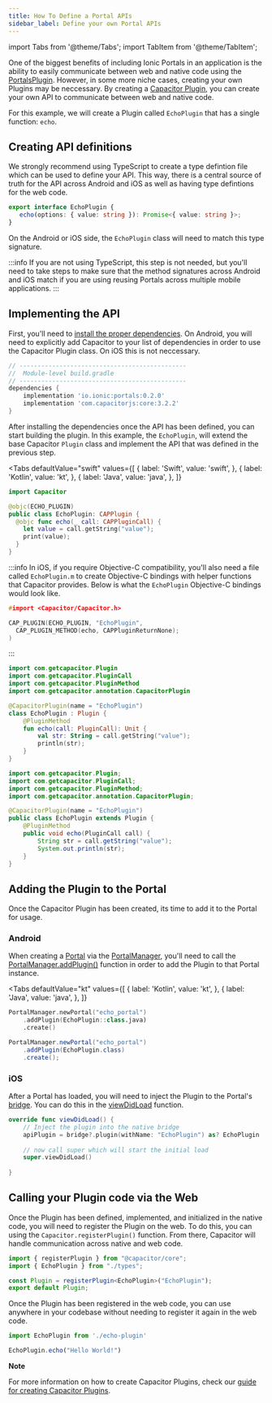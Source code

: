 ```yaml
---
title: How To Define a Portal APIs
sidebar_label: Define your own Portal APIs
---
```


import Tabs from '@theme/Tabs';
import TabItem from '@theme/TabItem';

One of the biggest benefits of including Ionic Portals in an application is the ability to easily communicate between web and native code using the [PortalsPlugin](../reference/web/portals-plugin). However, in some more niche cases, creating your own Plugins may be neccessary. By creating a [Capacitor Plugin](https://capacitorjs.com/docs/plugins/creating-plugins), you can create your own API to communicate between web and native code.

For this example, we will create a Plugin called `EchoPlugin` that has a single function: `echo`.

## Creating API definitions

We strongly recommend using TypeScript to create a type defintion file which can be used to define your API. This way, there is a central source of truth for the API across Android and iOS as well as having type defintions for the web code.

```typescript
export interface EchoPlugin {
   echo(options: { value: string }): Promise<{ value: string }>;
}
```

On the Android or iOS side, the `EchoPlugin` class will need to match this type signature.


:::info
If you are not using TypeScript, this step is not needed, but you'll need to take steps to make sure that the method signatures across Android and iOS match if you are using reusing Portals across multiple mobile applications.
:::

## Implementing the API 

First, you'll need to [install the proper dependencies](../getting-started/guide#install). On Android, you will need to explicitly add Capacitor to your list of dependencies in order to use the Capacitor Plugin class. On iOS this is not neccessary.

```groovy
// ----------------------------------------------
//  Module-level build.gradle
// ----------------------------------------------
dependencies {
    implementation 'io.ionic:portals:0.2.0'
    implementation 'com.capacitorjs:core:3.2.2'
}
```

After installing the dependencies once the API has been defined, you can start building the plugin. In this example, the `EchoPlugin`, will extend the base Capacitor `Plugin` class and implement the API that was defined in the previous step.

<Tabs 
    defaultValue="swift" 
    values={[
        { label: 'Swift', value: 'swift', },
        { label: 'Kotlin', value: 'kt', },
        { label: 'Java', value: 'java', },
    ]}
>

<TabItem value="swift">

```swift title=EchoPlugin.swift
import Capacitor

@objc(ECHO_PLUGIN)
public class EchoPlugin: CAPPlugin {
  @objc func echo(_ call: CAPPluginCall) {
    let value = call.getString("value");
    print(value);
  }
}
```

:::info
In iOS, if you require Objective-C compatibility, you'll also need a file called `EchoPlugin.m` to create Objective-C bindings with helper functions that Capacitor provides. Below is what the `EchoPlugin` Objective-C bindings would look like.

```c title=EchoPlugin.m
#import <Capacitor/Capacitor.h>

CAP_PLUGIN(ECHO_PLUGIN, "EchoPlugin",
  CAP_PLUGIN_METHOD(echo, CAPPluginReturnNone);
)

```
:::

</TabItem>

<TabItem value="kt">

```kotlin title=EchoPlugin.kt
import com.getcapacitor.Plugin
import com.getcapacitor.PluginCall
import com.getcapacitor.PluginMethod
import com.getcapacitor.annotation.CapacitorPlugin

@CapacitorPlugin(name = "EchoPlugin")
class EchoPlugin : Plugin {
    @PluginMethod
    fun echo(call: PluginCall): Unit {
        val str: String = call.getString("value");
        println(str);
    }
}
```

</TabItem>

<TabItem value="java">

```java title=EchoPlugin.java
import com.getcapacitor.Plugin;
import com.getcapacitor.PluginCall;
import com.getcapacitor.PluginMethod;
import com.getcapacitor.annotation.CapacitorPlugin;

@CapacitorPlugin(name = "EchoPlugin")
public class EchoPlugin extends Plugin {
    @PluginMethod
    public void echo(PluginCall call) {
        String str = call.getString("value");
        System.out.println(str);
    }
}
```

</TabItem>

</Tabs>

## Adding the Plugin to the Portal

Once the Capacitor Plugin has been created, its time to add it to the Portal for usage.

### Android

When creating a [Portal](../reference/android/portal) via the [PortalManager](../reference/android/portal-manager), you'll need to call the [PortalManager.addPlugin()](../reference/android/portal-manager) function in order to add the Plugin to that Portal instance.

<Tabs 
    defaultValue="kt" 
    values={[
        { label: 'Kotlin', value: 'kt', },
        { label: 'Java', value: 'java', },
    ]}
>
<TabItem value="kt">

```kotlin
PortalManager.newPortal("echo_portal")
    .addPlugin(EchoPlugin::class.java)
    .create()
```

</TabItem>
<TabItem value="java">

```java
PortalManager.newPortal("echo_portal")
    .addPlugin(EchoPlugin.class)
    .create();
```

</TabItem>
</Tabs>

### iOS

After a Portal has loaded, you will need to inject the Plugin to the Portal's [bridge](https://capacitorjs.com/blog/how-capacitor-works#native-bridge). You can do this in the [viewDidLoad](https://developer.apple.com/documentation/uikit/uiviewcontroller/1621495-viewdidload) function.

```swift
override func viewDidLoad() {
    // Inject the plugin into the native bridge
    apiPlugin = bridge?.plugin(withName: "EchoPlugin") as? EchoPlugin
    
    // now call super which will start the initial load
    super.viewDidLoad()
    
}
```

## Calling your Plugin code via the Web

Once the Plugin has been defined, implemented, and initialized in the native code, you will need to register the Plugin on the web. To do this, you can using the `Capacitor.registerPlugin()` function. From there, Capacitor will handle communication across native and web code.

```typescript
import { registerPlugin } from "@capacitor/core";
import { EchoPlugin } from "./types";

const Plugin = registerPlugin<EchoPlugin>("EchoPlugin");
export default Plugin;
```

Once the Plugin has been registered in the web code, you can use anywhere in your codebase without needing to register it again in the web code.

```typescript
import EchoPlugin from './echo-plugin'

EchoPlugin.echo("Hello World!")
```

**Note**

For more information on how to create Capacitor Plugins, check our [guide for creating Capacitor Plugins](https://capacitorjs.com/docs/plugins/creating-plugins).
